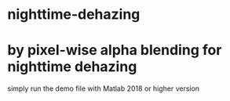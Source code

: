 # nighttime-dehazing
# by pixel-wise alpha blending for nighttime dehazing
simply run the demo file with Matlab 2018 or higher version
